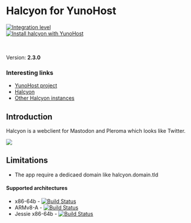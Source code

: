 # Halcyon for YunoHost


[![Integration level](https://dash.yunohost.org/integration/halcyon.svg)](https://dash.yunohost.org/appci/app/halcyon)  
[![Install halcyon with YunoHost](https://install-app.yunohost.org/install-with-yunohost.png)](https://install-app.yunohost.org/?app=halcyon)

<br><br>
Version: **2.3.0**
<br>
### Interesting links

- [YunoHost project](https://yunohost.org)
- [Halcyon](https://notabug.org/halcyon-suite/halcyon)
- [Other Halcyon instances](https://notabug.org/halcyon-suite/halcyon/wiki/Instances)

## Introduction
Halcyon is a webclient for Mastodon and Pleroma which looks like Twitter.

<img src="https://halcyon.cybre.space/login/assets/images/preview0.png"><br>

## Limitations

* The app require a dedicaed domain like halcyon.domain.tld

#### Supported architectures

* x86-64b - [![Build Status](https://ci-apps.yunohost.org/ci/logs/halcyon%20%28Community%29.svg)](https://ci-apps.yunohost.org/ci/apps/halcyon/)
* ARMv8-A - [![Build Status](https://ci-apps-arm.yunohost.org/ci/logs/halcyon%20%28Community%29.svg)](https://ci-apps-arm.yunohost.org/ci/apps/halcyon/)
* Jessie x86-64b - [![Build Status](https://ci-stretch.nohost.me/ci/logs/halcyon%20%28Community%29.svg)](https://ci-stretch.nohost.me/ci/apps/halcyon/)


